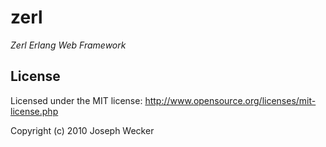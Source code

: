 # zerl #
*Zerl Erlang Web Framework*

## License ##
Licensed under the MIT license: http://www.opensource.org/licenses/mit-license.php

Copyright (c) 2010 Joseph Wecker
